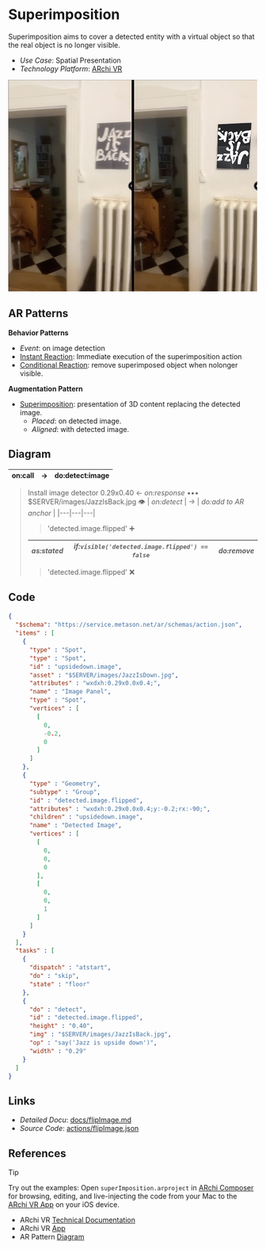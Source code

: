 # Superimposition

Superimposition aims to cover a detected entity with a virtual object so that the real object is no longer visible.

* _Use Case_: Spatial Presentation
* _Technology Platform_: [ARchi VR](../README.md)

![screen 1](docs/images/screens.jpg)

## AR Patterns

__Behavior Patterns__
* _Event_: on image detection
* [Instant Reaction](https://github.com/ARpatterns/catalog/blob/main/behavioral-patterns/instant-reaction.md): Immediate execution of the superimposition action
* [Conditional Reaction](https://github.com/ARpatterns/catalog/blob/main/behavioral-patterns/conditional-reaction.md): remove superimposed object when nolonger visible.

__Augmentation Pattern__
* [Superimposition](https://github.com/ARpatterns/catalog/blob/main/augmentation-patterns/superimposition.md): presentation of 3D content replacing the detected image.
  * _Placed_: on detected image.
  * _Aligned_: with detected image.

## Diagram

 | on:call |  &rarr; | do:detect:image |
 |---|---|---|
 
> Install image detector 0.29x0.40 &larr; _on:response_  •••  $SERVER/images/JazzIsBack.jpg 👁
> | _on:detect_ | &rarr; | _do:add to AR anchor_ |
> |---|---|---|
> 
>> 'detected.image.flipped' ➕
> 
> | _as:stated_ | _if:`visible('detected.image.flipped') == false`_ | _do:remove_ |
> |---|---|---|
> 
>> 'detected.image.flipped' ❌


## Code

```json
{
  "$schema": "https://service.metason.net/ar/schemas/action.json",
  "items" : [
    {
      "type" : "Spot",
      "type" : "Spot",
      "id" : "upsidedown.image",
      "asset" : "$SERVER/images/JazzIsDown.jpg",
      "attributes" : "wxdxh:0.29x0.0x0.4;",
      "name" : "Image Panel",
      "type" : "Spot",
      "vertices" : [
        [
          0,
          -0.2,
          0
        ]
      ]
    },
    {
      "type" : "Geometry",
      "subtype" : "Group",
      "id" : "detected.image.flipped",
      "attributes" : "wxdxh:0.29x0.0x0.4;y:-0.2;rx:-90;",
      "children" : "upsidedown.image",
      "name" : "Detected Image",
      "vertices" : [
        [
          0,
          0,
          0
        ],
        [
          0,
          0,
          1
        ]
      ]
    }
  ],
  "tasks" : [
    {
      "dispatch" : "atstart",
      "do" : "skip",
      "state" : "floor"
    },
    {
      "do" : "detect",
      "id" : "detected.image.flipped",
      "height" : "0.40",
      "img" : "$SERVER/images/JazzIsBack.jpg",
      "op" : "say('Jazz is upside down')",
      "width" : "0.29"
    }
  ]
}
```

## Links

* _Detailed Docu_: [docs/flipImage.md](docs/flipImage.md)
* _Source Code_: [actions/flipImage.json](actions/flipImage.json)

## References

> [!TIP]
> Try out the examples: Open `superImposition.arproject` in [ARchi Composer](https://service.metason.net/ar/docu/#archi-composer) for browsing, editing, and live-injecting the code from your Mac to the [ARchi VR App](https://archi.metason.net) on your iOS device.

- ARchi VR [Technical Documentation](https://service.metason.net/ar/docu/)
- ARchi VR [App](https://archi.metason.net)
- AR Pattern [Diagram](https://github.com/ARpatterns/diagram)